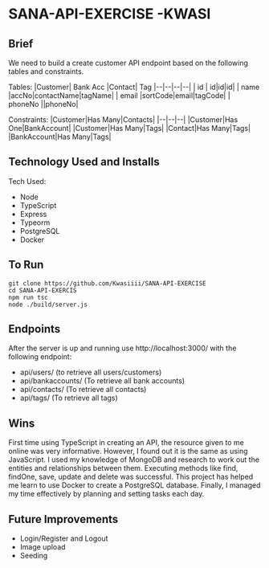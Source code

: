 # SANA-API-EXERCISE -KWASI

## Brief
We need to build a create customer API endpoint based on the following tables and constraints.

Tables:
|Customer| Bank Acc |Contact| Tag
|--|--|--|--|
| id  |  id|id|id|
| name   |accNo|contactName|tagName|
| email   |sortCode|email|tagCode|
| phoneNo   ||phoneNo|

Constraints:
|Customer|Has Many|Contacts|
|--|--|--|
|Customer|Has One|BankAccount|
|Customer|Has Many|Tags|
|Contact|Has Many|Tags|
|BankAccount|Has Many|Tags|

## Technology Used and Installs
Tech Used:

 - Node
 - TypeScript
 - Express
 - Typeorm
 - PostgreSQL
 - Docker
## To Run

    git clone https://github.com/Kwasiiii/SANA-API-EXERCISE
    cd SANA-API-EXERCIS
    npm run tsc
    node ./build/server.js

## Endpoints 

After the server is up and running use http://localhost:3000/ with the following endpoint:

 - api/users/ (to retrieve all users/customers)
 - api/bankaccounts/ (To retrieve all bank accounts)
 - api/contacts/ (To retrieve all contacts)
 - api/tags/ (To retrieve all tags)

## Wins 
First time using TypeScript in creating an API, the resource given to me online was very informative. However, I found out it is the same as using JavaScript. I used my knowledge of MongoDB and research to work out the entities and relationships between them. Executing methods like find, findOne, save, update and delete was successful. This project has helped me learn to use Docker to create a PostgreSQL database. Finally, I managed my time effectively by planning and setting tasks each day. 

## Future Improvements
 - Login/Register and Logout
 - Image upload 
 - Seeding

